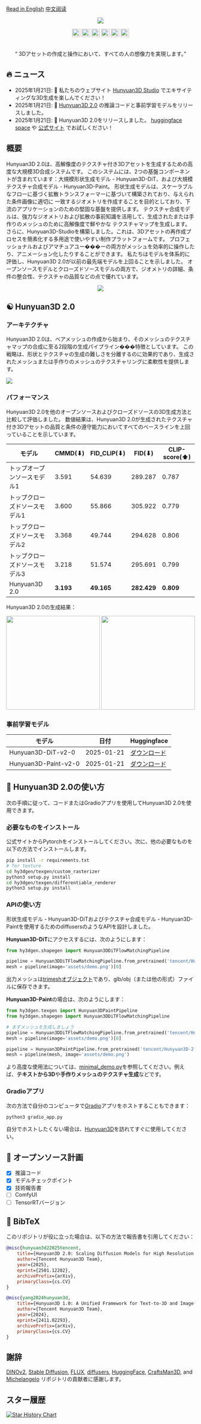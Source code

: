 [Read in English](README.md)
[中文阅读](README_zh_cn.md)

<p align="center"> 
  <img src="./assets/images/teaser.jpg">


</p>

<div align="center">
  <a href=https://3d.hunyuan.tencent.com target="_blank"><img src=https://img.shields.io/badge/Official%20Site-black.svg?logo=homepage height=22px></a>
  <a href=https://huggingface.co/spaces/tencent/Hunyuan3D-2  target="_blank"><img src=https://img.shields.io/badge/%F0%9F%A4%97%20Demo-276cb4.svg height=22px></a>
  <a href=https://huggingface.co/tencent/Hunyuan3D-2 target="_blank"><img src=https://img.shields.io/badge/%F0%9F%A4%97%20Models-d96902.svg height=22px></a>
  <a href=https://3d-models.hunyuan.tencent.com/ target="_blank"><img src= https://img.shields.io/badge/Page-bb8a2e.svg?logo=github height=22px></a>
  <a href=https://discord.gg/GuaWYwzKbX target="_blank"><img src= https://img.shields.io/badge/Discord-white.svg?logo=discord height=22px></a>
  <a href=https://github.com/Tencent/Hunyuan3D-2/blob/main/assets/report/Tencent_Hunyuan3D_2_0.pdf target="_blank"><img src=https://img.shields.io/badge/Report-b5212f.svg?logo=arxiv height=22px></a>
</div>


[//]: # (  <a href=# target="_blank"><img src=https://img.shields.io/badge/Report-b5212f.svg?logo=arxiv height=22px></a>)

[//]: # (  <a href=# target="_blank"><img src= https://img.shields.io/badge/Colab-8f2628.svg?logo=googlecolab height=22px></a>)

[//]: # (  <a href="#"><img alt="PyPI - Downloads" src="https://img.shields.io/pypi/v/mulankit?logo=pypi"  height=22px></a>)

<br>
<p align="center">
“ 3Dアセットの作成と操作において、すべての人の想像力を実現します。”
</p>

## 🔥 ニュース

- 2025年1月21日: 💬 私たちのウェブサイト [Hunyuan3D Studio](https://3d.hunyuan.tencent.com) でエキサイティングな3D生成を楽しんでください！
- 2025年1月21日: 💬 [Hunyuan3D 2.0](https://huggingface.co/tencent/Hunyuan3D-2) の推論コードと事前学習モデルをリリースしました。
- 2025年1月21日: 💬 Hunyuan3D 2.0をリリースしました。 [huggingface space](https://huggingface.co/spaces/tencent/Hunyuan3D-2) や [公式サイト](https://3d.hunyuan.tencent.com) でお試しください！

## **概要**

Hunyuan3D 2.0は、高解像度のテクスチャ付き3Dアセットを生成するための高度な大規模3D合成システムです。
このシステムには、2つの基盤コンポーネントが含まれています：大規模形状生成モデル - Hunyuan3D-DiT、および大規模
テクスチャ合成モデル - Hunyuan3D-Paint。
形状生成モデルは、スケーラブルなフローに基づく拡散トランスフォーマーに基づいて構築されており、与えられた条件画像に適切に
一致するジオメトリを作成することを目的としており、下流のアプリケーションのための堅固な基盤を提供します。
テクスチャ合成モデルは、強力なジオメトリおよび拡散の事前知識を活用して、生成されたまたは手作りのメッシュのために高解像度で鮮やかな
テクスチャマップを生成します。
さらに、Hunyuan3D-Studioを構築しました。これは、3Dアセットの再作成プロセスを簡素化する多用途で使いやすい制作プラットフォームです。
プロフェッショナルおよびアマチュアユー���ーの両方がメッシュを効率的に操作したり、アニメーション化したりすることができます。
私たちはモデルを体系的に評価し、Hunyuan3D 2.0が以前の最先端モデルを上回ることを示しました。
オープンソースモデルとクローズドソースモデルの両方で、ジオメトリの詳細、条件の整合性、テクスチャの品質などの点で優れています。



<p align="center">
  <img src="assets/images/system.jpg">
</p>

## ☯️ **Hunyuan3D 2.0**

### アーキテクチャ

Hunyuan3D 2.0は、ベアメッシュの作成から始まり、そのメッシュのテクスチャマップの合成に至る2段階の生成パイプライン���特徴としています。
この戦略は、形状とテクスチャの生成の難しさを分離するのに効果的であり、生成されたメッシュまたは手作りのメッシュのテクスチャリングに柔軟性を提供します。

<p align="left">
  <img src="assets/images/arch.jpg">
</p>

### パフォーマンス

Hunyuan3D 2.0を他のオープンソースおよびクローズドソースの3D生成方法と比較して評価しました。
数値結果は、Hunyuan3D 2.0が生成されたテクスチャ付き3Dアセットの品質と条件の遵守能力においてすべてのベースラインを上回っていることを示しています。

| モデル                   | CMMD(⬇)   | FID_CLIP(⬇) | FID(⬇)      | CLIP-score(⬆) |
|-------------------------|-----------|-------------|-------------|---------------|
| トップオープンソースモデル1  | 3.591     | 54.639      | 289.287     | 0.787         |
| トップクローズドソースモデル1 | 3.600     | 55.866      | 305.922     | 0.779         |
| トップクローズドソースモデル2 | 3.368     | 49.744      | 294.628     | 0.806         |
| トップクローズドソースモデル3 | 3.218     | 51.574      | 295.691     | 0.799         |
| Hunyuan3D 2.0           | **3.193** | **49.165**  | **282.429** | **0.809**     |

Hunyuan3D 2.0の生成結果：
<p align="left">
  <img src="assets/images/e2e-1.gif"  height=250>
  <img src="assets/images/e2e-2.gif"  height=250>
</p>

### 事前学習モデル

| モデル                | 日付       | Huggingface                                            |
|----------------------|------------|--------------------------------------------------------| 
| Hunyuan3D-DiT-v2-0   | 2025-01-21 | [ダウンロード](https://huggingface.co/tencent/Hunyuan3D-2) |
| Hunyuan3D-Paint-v2-0 | 2025-01-21 | [ダウンロード](https://huggingface.co/tencent/Hunyuan3D-2) |

## 🤗 Hunyuan3D 2.0の使い方

次の手順に従って、コードまたはGradioアプリを使用してHunyuan3D 2.0を使用できます。

### 必要なものをインストール

公式サイトからPytorchをインストールしてください。次に、他の必要なものを以下の方法でインストールします。

```bash
pip install -r requirements.txt
# for texture
cd hy3dgen/texgen/custom_rasterizer
python3 setup.py install
cd hy3dgen/texgen/differentiable_renderer
python3 setup.py install
```

### APIの使い方

形状生成モデル - Hunyuan3D-DiTおよびテクスチャ合成モデル - Hunyuan3D-Paintを使用するためのdiffusersのようなAPIを設計しました。

**Hunyuan3D-DiT**にアクセスするには、次のようにします：

```python
from hy3dgen.shapegen import Hunyuan3DDiTFlowMatchingPipeline

pipeline = Hunyuan3DDiTFlowMatchingPipeline.from_pretrained('tencent/Hunyuan3D-2')
mesh = pipeline(image='assets/demo.png')[0]
```

出力メッシュは[trimeshオブジェクト](https://trimesh.org/trimesh.html)であり、glb/obj（または他の形式）ファイルに保存できます。

**Hunyuan3D-Paint**の場合は、次のようにします：

```python
from hy3dgen.texgen import Hunyuan3DPaintPipeline
from hy3dgen.shapegen import Hunyuan3DDiTFlowMatchingPipeline

# まずメッシュを生成しましょう
pipeline = Hunyuan3DDiTFlowMatchingPipeline.from_pretrained('tencent/Hunyuan3D-2')
mesh = pipeline(image='assets/demo.png')[0]

pipeline = Hunyuan3DPaintPipeline.from_pretrained('tencent/Hunyuan3D-2')
mesh = pipeline(mesh, image='assets/demo.png')
```

より高度な使用法については、[minimal_demo.py](minimal_demo.py)を参照してください。例えば、**テキストから3D**や**手作りメッシュのテクスチャ生成**などです。

### Gradioアプリ

次の方法で自分のコンピュータで[Gradio](https://www.gradio.app/)アプリをホストすることもできます：

```bash
python3 gradio_app.py
```

自分でホストしたくない場合は、[Hunyuan3D](https://3d.hunyuan.tencent.com)を訪れてすぐに使用してください。

## 📑 オープンソース計画

- [x] 推論コード
- [x] モデルチェックポイント
- [x] 技術報告書
- [ ] ComfyUI
- [ ] TensorRTバージョン

## 🔗 BibTeX

このリポジトリが役に立った場合は、以下の方法で報告書を引用してください：

```bibtex
@misc{hunyuan3d22025tencent,
    title={Hunyuan3D 2.0: Scaling Diffusion Models for High Resolution Textured 3D Assets Generation},
    author={Tencent Hunyuan3D Team},
    year={2025},
    eprint={2501.12202},
    archivePrefix={arXiv},
    primaryClass={cs.CV}
}

@misc{yang2024hunyuan3d,
    title={Hunyuan3D 1.0: A Unified Framework for Text-to-3D and Image-to-3D Generation},
    author={Tencent Hunyuan3D Team},
    year={2024},
    eprint={2411.02293},
    archivePrefix={arXiv},
    primaryClass={cs.CV}
}
```

## 謝辞

[DINOv2](https://github.com/facebookresearch/dinov2), [Stable Diffusion](https://github.com/Stability-AI/stablediffusion), [FLUX](https://github.com/black-forest-labs/flux), [diffusers](https://github.com/huggingface/diffusers), [HuggingFace](https://huggingface.co), [CraftsMan3D](https://github.com/wyysf-98/CraftsMan3D), and [Michelangelo](https://github.com/NeuralCarver/Michelangelo/tree/main) リポジトリの貢献者に感謝します。

## スター履歴

<a href="https://star-history.com/#Tencent/Hunyuan3D-2&Date">
 <picture>
   <source media="(prefers-color-scheme: dark)" srcset="https://api.star-history.com/svg?repos=Tencent/Hunyuan3D-2&type=Date&theme=dark" />
   <source media="(prefers-color-scheme: light)" srcset="https://api.star-history.com/svg?repos=Tencent/Hunyuan3D-2&type=Date" />
   <img alt="Star History Chart" src="https://api.star-history.com/svg?repos=Tencent/Hunyuan3D-2&type=Date" />
 </picture>
</a>
